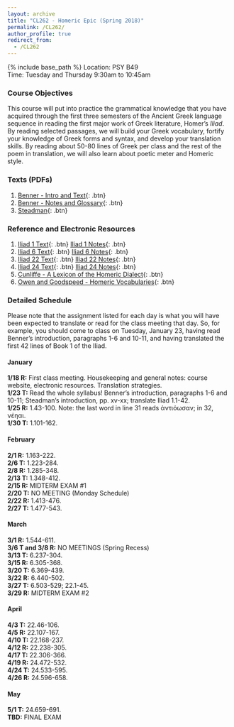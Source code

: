 ```yaml
---
layout: archive
title: "CL262 - Homeric Epic (Spring 2018)"
permalink: /CL262/
author_profile: true
redirect_from:
  - /CL262
---
```


{% include base_path %}
Location: PSY B49  
Time: Tuesday and Thursday 9:30am to 10:45am  

### Course Objectives
This course will put into practice the grammatical knowledge that you have acquired through the first three semesters of the Ancient Greek language sequence in reading the first major work of Greek literature, Homer’s *Iliad*. By reading selected passages, we will build your Greek vocabulary, fortify your knowledge of Greek forms and syntax, and develop your translation skills. By reading about 50-80 lines of Greek per class and the rest of the poem in translation, we will also learn about poetic meter and Homeric style.

### Texts (PDFs)
1. [Benner - Intro and Text](https://dlibatique.github.io/CL262/texts/benner-1-introandtext.pdf "Benner - Intro and Text"){: .btn}  
2. [Benner - Notes and Glossary](https://dlibatique.github.io/CL262/texts/benner-2-notes.pdf "Benner - Notes"){: .btn}  
3. [Steadman](https://dlibatique.github.io/CL262/texts/steadman-6and22.pdf "Steadman"){: .btn}  

### Reference and Electronic Resources
1. [Iliad 1 Text](http://www.perseus.tufts.edu/hopper/text?doc=Perseus%3atext%3a1999.01.0133 "Iliad 1"){: .btn} [Iliad 1 Notes](http://www.perseus.tufts.edu/hopper/text?doc=Perseus:texT:**1999.04.0083 "Iliad 1 Notes"){: .btn}
2. [Iliad 6 Text](http://www.perseus.tufts.edu/hopper/text?doc=Perseus%3Atext%3A1999.01.0133%3Abook%3D6%3Acard%3D1 "Iliad 6"){: .btn} [Iliad 6 Notes](http://www.perseus.tufts.edu/hopper/text?doc=Perseus%3Atext%3A1999.04.0083%3Abook%3D6 "Iliad 6 Notes"){: .btn}
3. [Iliad 22 Text](http://www.perseus.tufts.edu/hopper/text?doc=Perseus%3Atext%3A1999.01.0133%3Abook%3D22%3Acard%3D1 "Iliad 22"){: .btn} [Iliad 22 Notes](http://www.perseus.tufts.edu/hopper/text?doc=Perseus%3Atext%3A1999.04.0083%3Abook%3D22 "Iliad 22 Notes"){: .btn}
4. [Iliad 24 Text](http://www.perseus.tufts.edu/hopper/text?doc=Perseus%3Atext%3A1999.01.0133%3Abook%3D24%3Acard%3D1 "Iliad 24"){: .btn} [Iliad 24 Notes](http://www.perseus.tufts.edu/hopper/text?doc=Perseus%3Atext%3A1999.04.0083%3Abook%3D24 "Iliad 24 Notes"){: .btn}
5. [Cunliffe - A Lexicon of the Homeric Dialect](http://stephanus.tlg.uci.edu/cunliffe/#eid=1&context=lsj "Cunliffe"){: .btn}
6. [Owen and Goodspeed - Homeric Vocabularies](https://ia802700.us.archive.org/33/items/homericvocabula00goodgoog/homericvocabula00goodgoog.pdf "Owen and Goodspeed"){: .btn}

### Detailed Schedule
Please note that the assignment listed for each day is what you will have been expected to translate or read for the class meeting that day. So, for example, you should come to class on Tuesday, January 23, having read Benner’s introduction, paragraphs 1-6 and 10-11, and having translated the first 42 lines of Book 1 of the Iliad.  

#### January
**1/18 R:** First class meeting. Housekeeping and general notes: course website, electronic resources. Translation strategies.  
**1/23 T:** Read the whole syllabus! Benner’s introduction, paragraphs 1-6 and 10-11; Steadman’s introduction, pp. xv-xx; translate Iliad 1.1-42.  
**1/25 R:** 1.43-100. Note: the last word in line 31 reads ἀντιόωσαν; in 32, νέηαι.  
**1/30 T:** 1.101-162.  

#### February
**2/1 R:** 1.163-222.  
**2/6 T:** 1.223-284.  
**2/8 R:** 1.285-348.  
**2/13 T:** 1.348-412.  
**2/15 R:** MIDTERM EXAM #1  
**2/20 T:** NO MEETING (Monday Schedule)  
**2/22 R:** 1.413-476.  
**2/27 T:** 1.477-543.  

#### March
**3/1 R:** 1.544-611.  
**3/6 T and 3/8 R:** NO MEETINGS (Spring Recess)  
**3/13 T:** 6.237-304.  
**3/15 R:** 6.305-368.  
**3/20 T:** 6.369-439.  
**3/22 R:** 6.440-502.  
**3/27 T:** 6.503-529; 22.1-45.  
**3/29 R:** MIDTERM EXAM #2  

#### April
**4/3 T:** 22.46-106.  
**4/5 R:** 22.107-167.  
**4/10 T:** 22.168-237.  
**4/12 R:** 22.238-305.  
**4/17 T:** 22.306-366.  
**4/19 R:** 24.472-532.  
**4/24 T:** 24.533-595.  
**4/26 R:** 24.596-658.  

#### May
**5/1 T:** 24.659-691.  
**TBD:** FINAL EXAM
